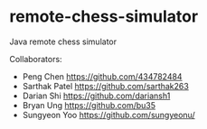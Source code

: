 # remote-chess-simulator
Java remote chess simulator

Collaborators:
 - Peng Chen https://github.com/434782484
 - Sarthak Patel https://github.com/sarthak263
 - Darian Shi https://github.com/dariansh1
 - Bryan Ung https://github.com/bu35
 - Sungyeon Yoo https://github.com/sungyeonu/
